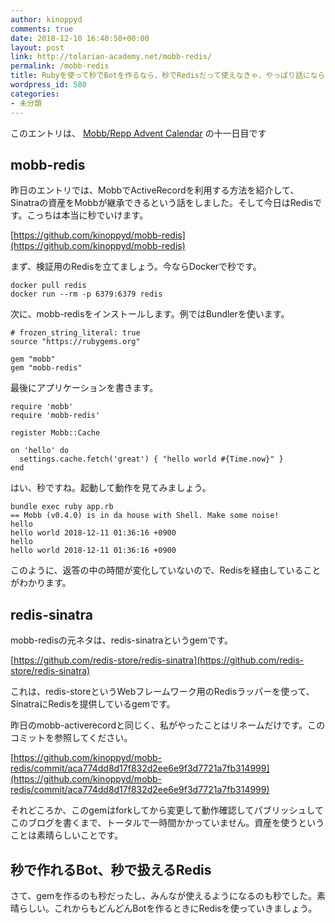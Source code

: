 ```yaml
---
author: kinoppyd
comments: true
date: 2018-12-10 16:40:50+00:00
layout: post
link: http://tolarian-academy.net/mobb-redis/
permalink: /mobb-redis
title: Rubyを使って秒でBotを作るなら、秒でRedisだって使えなきゃ、やっぱり話にならないですよね？
wordpress_id: 580
categories:
- 未分類
---
```


このエントリは、 [Mobb/Repp Advent Calendar](https://qiita.com/advent-calendar/2018/mobb-repp) の十一日目です





## mobb-redis


昨日のエントリでは、MobbでActiveRecordを利用する方法を紹介して、Sinatraの資産をMobbが継承できるという話をしました。そして今日はRedisです。こっちは本当に秒でいけます。

[https://github.com/kinoppyd/mobb-redis](https://github.com/kinoppyd/mobb-redis)

まず、検証用のRedisを立てましょう。今ならDockerで秒です。

    
    docker pull redis
    docker run --rm -p 6379:6379 redis


次に、mobb-redisをインストールします。例ではBundlerを使います。

    
    # frozen_string_literal: true
    source "https://rubygems.org"
    
    gem "mobb"
    gem "mobb-redis"


最後にアプリケーションを書きます。

    
    require 'mobb'
    require 'mobb-redis'
    
    register Mobb::Cache
    
    on 'hello' do
      settings.cache.fetch('great') { "hello world #{Time.now}" }
    end


はい、秒ですね。起動して動作を見てみましょう。

    
    bundle exec ruby app.rb
    == Mobb (v0.4.0) is in da house with Shell. Make some noise!
    hello
    hello world 2018-12-11 01:36:16 +0900
    hello
    hello world 2018-12-11 01:36:16 +0900


このように、返答の中の時間が変化していないので、Redisを経由していることがわかります。


## redis-sinatra


mobb-redisの元ネタは、redis-sinatraというgemです。

[https://github.com/redis-store/redis-sinatra](https://github.com/redis-store/redis-sinatra)

これは、redis-storeというWebフレームワーク用のRedisラッパーを使って、SinatraにRedisを提供しているgemです。

昨日のmobb-activerecordと同じく、私がやったことはリネームだけです。このコミットを参照してください。

[https://github.com/kinoppyd/mobb-redis/commit/aca774dd8d17f832d2ee6e9f3d7721a7fb314999](https://github.com/kinoppyd/mobb-redis/commit/aca774dd8d17f832d2ee6e9f3d7721a7fb314999)

それどころか、このgemはforkしてから変更して動作確認してパブリッシュしてこのブログを書くまで、トータルで一時間かかっていません。資産を使うということは素晴らしいことです。


## 秒で作れるBot、秒で扱えるRedis


さて、gemを作るのも秒だったし、みんなが使えるようになるのも秒でした。素晴らしい。これからもどんどんBotを作るときにRedisを使っていきましょう。
